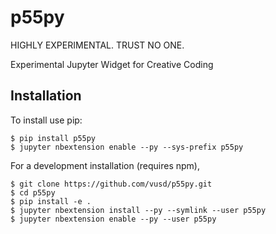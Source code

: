 p55py
===============================
HIGHLY EXPERIMENTAL. TRUST NO ONE.

Experimental Jupyter Widget for Creative Coding

Installation
------------

To install use pip:

    $ pip install p55py
    $ jupyter nbextension enable --py --sys-prefix p55py


For a development installation (requires npm),

    $ git clone https://github.com/vusd/p55py.git
    $ cd p55py
    $ pip install -e .
    $ jupyter nbextension install --py --symlink --user p55py
    $ jupyter nbextension enable --py --user p55py
